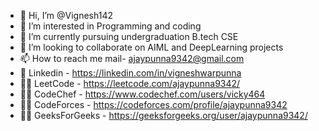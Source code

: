 - 👋 Hi, I’m @Vignesh142
- 👀 I’m interested in Programming and coding
- 🌱 I’m currently pursuing undergraduation B.tech CSE
- 💞️ I’m looking to collaborate on AIML and DeepLearning projects
- 📫 How to reach me mail- ajaypunna9342@gmail.com
- 🔗 Linkedin - https://linkedin.com/in/vigneshwarpunna
- 👨‍💻 LeetCode - https://leetcode.com/ajaypunna9342/
- 👨‍💻 CodeChef - https://www.codechef.com/users/vicky464
- 👨‍💻 CodeForces - https://codeforces.com/profile/ajaypunna9342
- 👨‍💻 GeeksForGeeks - https://geeksforgeeks.org/user/ajaypunna9342/

<!---
Vignesh142/Vignesh142 is a ✨ special ✨ repository because its `README.md` (this file) appears on your GitHub profile.
You can click the Preview link to take a look at your changes.
--->
